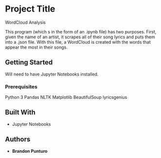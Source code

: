 # Project Title 

WordCloud Analysis

This program (which s in the form of an .ipynb file) has two purposes. First, given the name of an artist, it scrapes all of their song lyrics and puts them into a .json file. With this file, a WordCloud is created with the words that appear the most in their songs.

## Getting Started

Will need to have Jupyter Notebooks installed.

### Prerequisites

Python 3
Pandas
NLTK
Matplotlib
BeautifulSoup
lyricsgenius

## Built With

* Jupyter Notebooks


## Authors

* **Brandon Punturo** 




